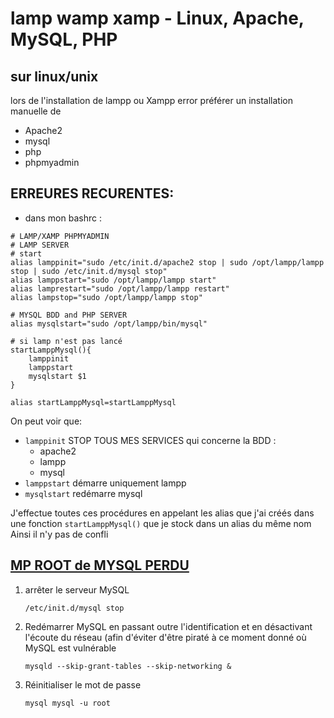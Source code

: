 # lamp wamp xamp - Linux, Apache, MySQL, PHP

## sur linux/unix
lors de l'installation de lampp ou Xampp error
préférer un installation manuelle de
- Apache2
- mysql
- php
- phpmyadmin

## ERREURES RECURENTES:
- dans mon bashrc :
```shell
# LAMP/XAMP PHPMYADMIN
# LAMP SERVER
# start
alias lamppinit="sudo /etc/init.d/apache2 stop | sudo /opt/lampp/lampp stop | sudo /etc/init.d/mysql stop"
alias lamppstart="sudo /opt/lampp/lampp start"
alias lamprestart="sudo /opt/lampp/lampp restart"
alias lampstop="sudo /opt/lampp/lampp stop"

# MYSQL BDD and PHP SERVER
alias mysqlstart="sudo /opt/lampp/bin/mysql"

# si lamp n'est pas lancé
startLamppMysql(){ 
	lamppinit
	lamppstart
	mysqlstart $1
}

alias startLamppMysql=startLamppMysql

```
On peut voir que:
- `lamppinit` STOP TOUS MES SERVICES qui concerne la BDD :
    - apache2
    - lampp
    - mysql
- `lamppstart` démarre uniquement lampp
- `mysqlstart` redémarre mysql

J'effectue toutes ces procédures en appelant les alias que j'ai créés dans une fonction `startLamppMysql()` que je stock dans un alias du même nom
Ainsi il n'y pas de confli

## [MP ROOT de MYSQL PERDU](https://www.commentcamarche.com/faq/9773-mysql-changer-le-mot-de-passe-root)

1. arrêter le serveur MySQL
    ```shell
    /etc/init.d/mysql stop
    ```
2. Redémarrer MySQL en passant outre l'identification et en désactivant l'écoute du réseau (afin d'éviter d'être piraté à ce moment donné où MySQL est vulnérable
     ```shell
    mysqld --skip-grant-tables --skip-networking &
    ```
3. Réinitialiser le mot de passe
    ```shell
    mysql mysql -u root
    ```
    